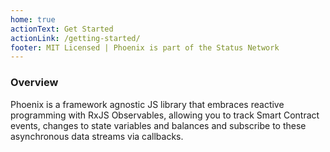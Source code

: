 ```yaml
---
home: true
actionText: Get Started
actionLink: /getting-started/
footer: MIT Licensed | Phoenix is part of the Status Network 
---
```



### Overview
Phoenix is a framework agnostic JS library that embraces reactive programming with RxJS Observables, allowing you to track Smart Contract events, changes to state variables and balances and subscribe to these asynchronous data streams via callbacks.


